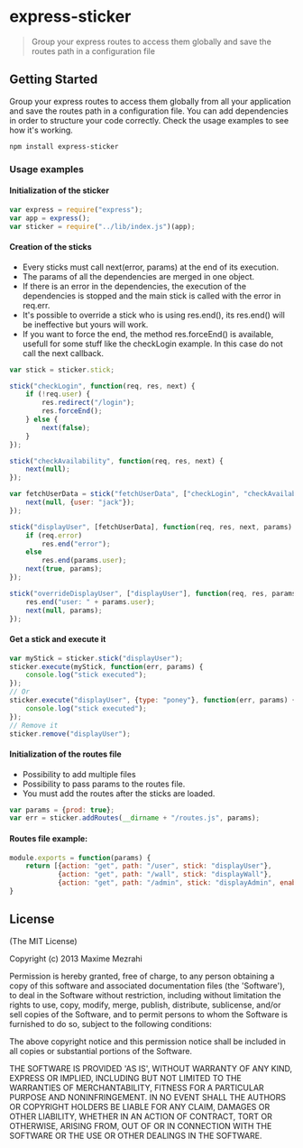 # express-sticker

> Group your express routes to access them globally and save the routes path in a configuration file


## Getting Started
Group your express routes to access them globally from all your application and save the routes path in a configuration file.
You can add dependencies in order to structure your code correctly.
Check the usage examples to see how it's working.


```shell
npm install express-sticker
```

### Usage examples

#### Initialization of the sticker
```js
var express = require("express");
var app = express();
var sticker = require("../lib/index.js")(app);
```

#### Creation of the sticks
 - Every sticks must call next(error, params) at the end of its execution.
 - The params of all the dependencies are merged in one object.
 - If there is an error in the dependencies, the execution of the dependencies is stopped and the main stick is called with the error in req.err.
 - It's possible to override a stick who is using res.end(), its res.end() will be ineffective but yours will work.
 - If you want to force the end, the method res.forceEnd() is available, usefull for some stuff like the checkLogin example. In this case do not call the next callback.

```js
var stick = sticker.stick;

stick("checkLogin", function(req, res, next) {
    if (!req.user) {
        res.redirect("/login");
        res.forceEnd();
    } else {
        next(false);
    }
});

stick("checkAvailability", function(req, res, next) {
    next(null);
});

var fetchUserData = stick("fetchUserData", ["checkLogin", "checkAvailability"], function(req, res, next, params) {
    next(null, {user: "jack"});
});

stick("displayUser", [fetchUserData], function(req, res, next, params) {
    if (req.error)
        res.end("error");
    else
        res.end(params.user);
    next(true, params);
});

stick("overrideDisplayUser", ["displayUser"], function(req, res, params) {
    res.end("user: " + params.user);
    next(null, params);
});
```

#### Get a stick and execute it
```js
var myStick = sticker.stick("displayUser");
sticker.execute(myStick, function(err, params) {
    console.log("stick executed");
});
// Or
sticker.execute("displayUser", {type: "poney"}, function(err, params) {
    console.log("stick executed");
});
// Remove it
sticker.remove("displayUser");
```

#### Initialization of the routes file
 - Possibility to add multiple files
 - Possibility to pass params to the routes file.
 - You must add the routes after the sticks are loaded.

```js
var params = {prod: true};
var err = sticker.addRoutes(__dirname + "/routes.js", params);
```

#### Routes file example:
```js
module.exports = function(params) {
    return [{action: "get", path: "/user", stick: "displayUser"},
            {action: "get", path: "/wall", stick: "displayWall"},
            {action: "get", path: "/admin", stick: "displayAdmin", enabled: params.prod}];
}
```

## License

(The MIT License)

Copyright (c) 2013 Maxime Mezrahi

Permission is hereby granted, free of charge, to any person obtaining
a copy of this software and associated documentation files (the
'Software'), to deal in the Software without restriction, including
without limitation the rights to use, copy, modify, merge, publish,
distribute, sublicense, and/or sell copies of the Software, and to
permit persons to whom the Software is furnished to do so, subject to
the following conditions:

The above copyright notice and this permission notice shall be
included in all copies or substantial portions of the Software.

THE SOFTWARE IS PROVIDED 'AS IS', WITHOUT WARRANTY OF ANY KIND,
EXPRESS OR IMPLIED, INCLUDING BUT NOT LIMITED TO THE WARRANTIES OF
MERCHANTABILITY, FITNESS FOR A PARTICULAR PURPOSE AND NONINFRINGEMENT.
IN NO EVENT SHALL THE AUTHORS OR COPYRIGHT HOLDERS BE LIABLE FOR ANY
CLAIM, DAMAGES OR OTHER LIABILITY, WHETHER IN AN ACTION OF CONTRACT,
TORT OR OTHERWISE, ARISING FROM, OUT OF OR IN CONNECTION WITH THE
SOFTWARE OR THE USE OR OTHER DEALINGS IN THE SOFTWARE.
